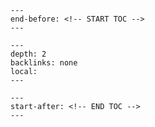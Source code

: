 ```{include} ../../../LICENSE
---
end-before: <!-- START TOC -->
---
```

<!-- TOC Formatted for sphinx -->

```{contents} Table of Contents
---
depth: 2
backlinks: none
local:
---
```

```{include} ../../../LICENSE
---
start-after: <!-- END TOC -->
---
```
